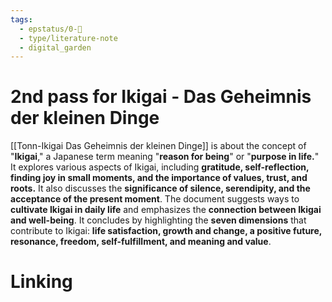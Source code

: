 ```yaml
---
tags:
  - epstatus/0-🌰
  - type/literature-note
  - digital_garden
---
```

# 2nd pass for Ikigai - Das Geheimnis der kleinen Dinge
 [[Tonn-Ikigai Das Geheimnis der kleinen Dinge]] is about the concept of "**Ikigai**," a Japanese term meaning "**reason for being**" or "**purpose in life.**" It explores various aspects of Ikigai, including **gratitude, self-reflection, finding joy in small moments, and the importance of values, trust, and roots.** It also discusses the **significance of silence, serendipity, and the acceptance of the present moment**. The document suggests ways to **cultivate Ikigai in daily life** and emphasizes the **connection between Ikigai and well-being**. It concludes by highlighting the **seven dimensions** that contribute to Ikigai: **life satisfaction, growth and change, a positive future, resonance, freedom, self-fulfillment, and meaning and value**.


# Linking


